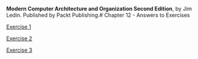__Modern Computer Architecture and Organization Second Edition__, by Jim Ledin. Published by Packt Publishing.# Chapter 12 - Answers to Exercises

[Exercise 1](Ex__1_vbox_ubuntu.md)

[Exercise 2](Ex__2_run_freedos.md)

[Exercise 3](Ex__3_virtual_network.md)
